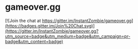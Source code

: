 gameover.gg
===========

[![Join the chat at https://gitter.im/InstantZombie/gameover.gg](https://badges.gitter.im/Join%20Chat.svg)](https://gitter.im/InstantZombie/gameover.gg?utm_source=badge&utm_medium=badge&utm_campaign=pr-badge&utm_content=badge)

